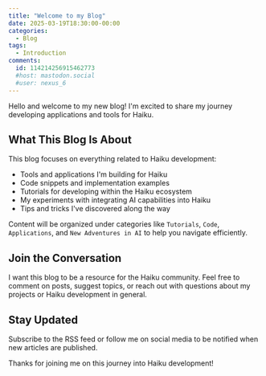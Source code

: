 ```yaml
---
title: "Welcome to my Blog"
date: 2025-03-19T18:30:00-00:00
categories:
  - Blog
tags:
  - Introduction
comments:
  id: 114214256915462773
  #host: mastodon.social
  #user: nexus_6
---
```



Hello and welcome to my new blog! I'm excited to share my journey developing applications and tools for Haiku.

## What This Blog Is About

This blog focuses on everything related to Haiku development:

- Tools and applications I'm building for Haiku
- Code snippets and implementation examples
- Tutorials for developing within the Haiku ecosystem
- My experiments with integrating AI capabilities into Haiku
- Tips and tricks I've discovered along the way

Content will be organized under categories like `Tutorials`, `Code`, `Applications`, and `New Adventures in AI` to help you navigate efficiently.

## Join the Conversation

I want this blog to be a resource for the Haiku community. Feel free to comment on posts, suggest topics, or reach out with questions about my projects or Haiku development in general.

## Stay Updated

Subscribe to the RSS feed or follow me on social media to be notified when new articles are published.

Thanks for joining me on this journey into Haiku development!